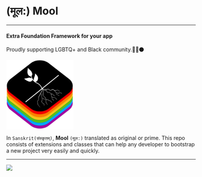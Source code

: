 # **(मूल:) Mool**
-------

#### Extra Foundation Framework for your app

Proudly supporting LGBTQ+ and Black community.🏳️‍🌈⚫️ 

<img title="" src="./Mool.png" alt="Mool Logo" align="center" width="178">

In `Sanskrit(संस्कृतम्)`, **Mool** `(मूल:)` translated as original or prime. This repo consists of extensions and classes that can help any developer to bootstrap a new project very easily and quickly.

---
<!-- invisible tracking pixel from segment.io -->
<img src="https://api.segment.io/v1/pixel/track?data=ewogICJ3cml0ZUtleSI6ICJlUXhIQm1ucDBHZFpLM1I2S1VHc01EWUJ1YUJ5RGlhSiIsCiAgInVzZXJJZCI6ICJnaXRodWJfdXNlciIsCiAgInJlcG8iOiAiTW9vbCIsCiAgImV2ZW50IjogInBhZ2UgdmlzaXQiLAogICJwcm9wZXJ0aWVzIjogewogICAgIndlYnNpdGUiOiAiaHR0cHM6Ly9naXRodWIuY29tL210YWRlbi9tb29sIgogIH0KfQ==">
<!-- end here --> 
